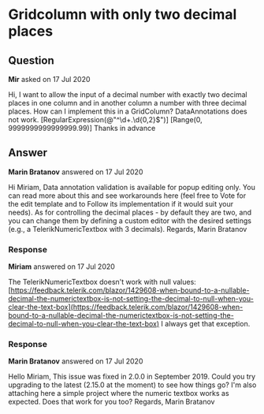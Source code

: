 # Gridcolumn with only two decimal places

## Question

**Mir** asked on 17 Jul 2020

Hi, I want to allow the input of a decimal number with exactly two decimal places in one column and in another column a number with three decimal places. How can I implement this in a GridColumn? DataAnnotations does not work. [RegularExpression(@"^\d+\.\d{0,2}$")] [Range(0, 9999999999999999.99)] Thanks in advance

## Answer

**Marin Bratanov** answered on 17 Jul 2020

Hi Miriam, Data annotation validation is available for popup editing only. You can read more about this and see workarounds here (feel free to Vote for the edit template and to Follow its implementation if it would suit your needs). As for controlling the decimal places - by default they are two, and you can change them by defining a custom editor with the desired settings (e.g., a TelerikNumericTextbox with 3 decimals). Regards, Marin Bratanov

### Response

**Miriam** answered on 17 Jul 2020

The TelerikNumericTextbox doesn't work with null values: [https://feedback.telerik.com/blazor/1429608-when-bound-to-a-nullable-decimal-the-numerictextbox-is-not-setting-the-decimal-to-null-when-you-clear-the-text-box](https://feedback.telerik.com/blazor/1429608-when-bound-to-a-nullable-decimal-the-numerictextbox-is-not-setting-the-decimal-to-null-when-you-clear-the-text-box) I always get that exception.

### Response

**Marin Bratanov** answered on 17 Jul 2020

Hello Miriam, This issue was fixed in 2.0.0 in September 2019. Could you try upgrading to the latest (2.15.0 at the moment) to see how things go? I'm also attaching here a simple project where the numeric textbox works as expected. Does that work for you too? Regards, Marin Bratanov
